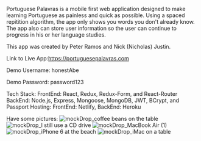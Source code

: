 Portuguese Palavras is a mobile first web application designed to make learning Portuguese as painless and quick as possible. Using a spaced repitition algorithm, the app only shows you words you don't already know. The app also can store user information so the user can continue to progress in his or her language studies.

This app was created by Peter Ramos and Nick (Nicholas) Justin.

Link to Live App:https://portuguesepalavras.com

Demo Username: honestAbe  

Demo Password: password123

Tech Stack:
FrontEnd: React, Redux, Redux-Form, and React-Router
BackEnd: Node.js, Express, Mongoose, MongoDB, JWT, BCrypt, and Passport
Hosting: FrontEnd: Netlify, BackEnd: Heroku

Have some pictures:
![mockDrop_coffee beans on the table](https://user-images.githubusercontent.com/40392555/54854370-afe59000-4cc0-11e9-93a5-acd68f3749a6.jpg)
![mockDrop_I still use a CD drive](https://user-images.githubusercontent.com/40392555/54854353-a78d5500-4cc0-11e9-898b-74cf8d746f7e.jpg)
![mockDrop_MacBook Air (1)](https://user-images.githubusercontent.com/40392555/54854356-ab20dc00-4cc0-11e9-9322-7fb420e105ae.jpg)
![mockDrop_iPhone 6 at the beach](https://user-images.githubusercontent.com/40392555/54854360-acea9f80-4cc0-11e9-90c6-4e449b733c05.jpg)
![mockDrop_iMac on a table](https://user-images.githubusercontent.com/40392555/54854364-ae1bcc80-4cc0-11e9-8e97-0c0f3dd49b41.jpg)
